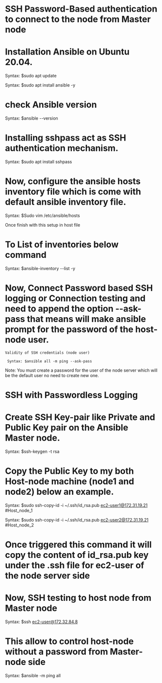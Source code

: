 # SSH Password-Based authentication to connect to the node from Master node


# Installation Ansible on Ubuntu 20.04.
 
   Syntax: $sudo apt update
 
   Syntax: $sudo apt install ansible -y
  

# check Ansible version

   Syntax: $ansible --version
 



# Installing sshpass  act as SSH authentication mechanism.
 
   Syntax: $sudo apt install sshpass
 


# Now, configure the ansible hosts inventory file which is come with default ansible inventory file.
 
   Syntax: $Sudo vim /etc/ansible/hosts


 Once finish with this setup in host file
 
 

# To List of inventories below command

   Syntax: $ansible-inventory --list -y
 


# Now, Connect Password based SSH logging or Connection testing and need to append the option --ask-pass that means will make ansible prompt for the password of the host-node user. 

    Validity of SSH credentials (node user)

     Syntax: $ansible all -m ping --ask-pass

Note: You must create a password for the user of the node server which will be the default user no need to create new one. 
 


# SSH with Passwordless Logging

# Create SSH Key-pair like Private and Public Key pair on the Ansible Master node.

   Syntax: $ssh-keygen -t rsa
 


# Copy the Public Key to my both Host-node machine (node1 and node2) below an example.
   
   Syntax: $sudo ssh-copy-id -i ~/.ssh/id_rsa.pub ec2-user1@172.31.19.21 #Host_node_1
  
   Syntax: $sudo ssh-copy-id -i ~/.ssh/id_rsa.pub ec2-user2@172.31.19.21 #Host_node_2
 
# Once triggered this command it will copy the content of id_rsa.pub key under the .ssh file for ec2-user of the node server side 



# Now, SSH testing to host node from Master node
   
   Syntax: $ssh ec2-user@172.32.84.8
 


# This allow to control host-node without a password from Master-node side

   Syntax: $ansible -m ping all
 
 

                                                                             
